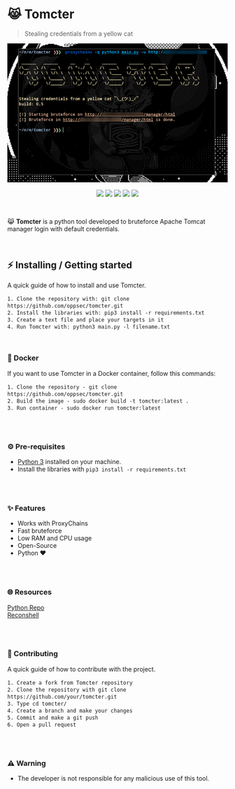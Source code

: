 # 😹 Tomcter
> Stealing credentials from a yellow cat

<div align="center">
    <img src="./assets/banner.png">
</div>

<p align="center">
    <img src="https://img.shields.io/github/license/knightm4re/tomcter?color=yellow&logo=github&logoColor=yellow&style=for-the-badge">
    <img src="https://img.shields.io/github/issues/knightm4re/tomcter?color=yellow&logo=github&logoColor=yellow&style=for-the-badge">
    <img src="https://img.shields.io/github/stars/knightm4re/tomcter?color=yellow&label=STARS&logo=github&logoColor=yellow&style=for-the-badge">
    <img src="https://img.shields.io/github/forks/knightm4re/tomcter?color=yellow&logo=github&logoColor=yellow&style=for-the-badge">
    <img src="https://img.shields.io/github/languages/code-size/knightm4re/tomcter?color=yellow&logo=github&logoColor=yellow&style=for-the-badge">
</p>

<br>

<p> 😹 <b>Tomcter</b> is a python tool developed to bruteforce Apache Tomcat manager login with default credentials. </p>

<br>

## ⚡ Installing / Getting started

<p> A quick guide of how to install and use Tomcter. </p>

```
1. Clone the repository with: git clone https://github.com/oppsec/tomcter.git
2. Install the libraries with: pip3 install -r requirements.txt
3. Create a text file and place your targets in it
4. Run Tomcter with: python3 main.py -l filename.txt
```

<br>

### 🐳 Docker
If you want to use Tomcter in a Docker container, follow this commands:

```
1. Clone the repository - git clone https://github.com/oppsec/tomcter.git
2. Build the image - sudo docker build -t tomcter:latest .
3. Run container - sudo docker run tomcter:latest
```

<br><br>

### ⚙️ Pre-requisites
- [Python 3](https://www.python.org/downloads/) installed on your machine.
- Install the libraries with `pip3 install -r requirements.txt`

<br><br>

### ✨ Features
- Works with ProxyChains
- Fast bruteforce
- Low RAM and CPU usage
- Open-Source
- Python ❤️

<br><br>

### 🌐 Resources
[Python Repo](https://pythonrepo.com/repo/oppsec-tomcter-python-cryptography) <br>
[Reconshell](https://reconshell.com/tomcter-bruteforce-apache-tomcat-manager-login/)

<br><br>


### 🔨 Contributing

A quick guide of how to contribute with the project.

```
1. Create a fork from Tomcter repository
2. Clone the repository with git clone https://github.com/your/tomcter.git
3. Type cd tomcter/
4. Create a branch and make your changes
5. Commit and make a git push
6. Open a pull request
```

<br><br>

### ⚠️ Warning
- The developer is not responsible for any malicious use of this tool.